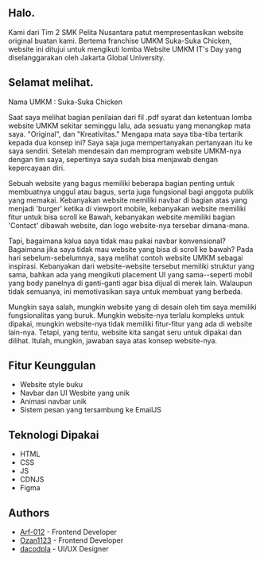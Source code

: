 ## Halo.

Kami dari Tim 2 SMK Pelita Nusantara patut mempresentasikan website original buatan kami.
Bertema franchise UMKM Suka-Suka Chicken, website ini ditujui untuk mengikuti lomba Website UMKM IT's Day
yang diselanggarakan oleh Jakarta Global University.

## Selamat melihat.

Nama UMKM	: Suka-Suka Chicken

Saat saya melihat bagian penilaian dari fil .pdf syarat dan ketentuan lomba website UMKM sekitar seminggu lalu,
ada sesuatu yang menangkap mata saya. "Original", dan "Kreativitas." Mengapa mata saya tiba-tiba tertarik kepada dua
konsep ini? Saya saja juga mempertanyakan pertanyaan itu ke saya sendiri. Setelah mendesain dan memprogram website
UMKM-nya dengan tim saya, sepertinya saya sudah bisa menjawab dengan kepercayaan diri.

Sebuah website yang bagus memiliki beberapa bagian penting untuk membuatnya unggul atau bagus, serta juga
fungsional bagi anggota publik yang memakai. Kebanyakan website memiliki navbar di bagian atas yang menjadi 'burger'
ketika di viewport mobile, kebanyakan website memiliki fitur untuk bisa scroll ke Bawah, kebanyakan website
memiliki bagian 'Contact' dibawah website, dan logo website-nya tersebar dimana-mana.

Tapi, bagaimana kalua saya tidak mau pakai navbar konvensional? Bagaimana jika saya tidak mau website
yang bisa di scroll ke bawah? Pada hari sebelum-sebelumnya, saya melihat contoh website UMKM sebagai inspirasi.
Kebanyakan dari website-website tersebut memiliki struktur yang sama, bahkan ada yang mengikuti placement UI
yang sama--seperti mobil yang body panelnya di ganti-ganti agar bisa dijual di merek lain. Walaupun tidak semuanya,
ini memotivasikan saya untuk membuat yang berbeda.

Mungkin saya salah, mungkin website yang di desain oleh tim saya memiliki fungsionalitas yang buruk.
Mungkin website-nya terlalu kompleks untuk dipakai, mungkin website-nya tidak memiliki fitur-fitur yang ada
di website lain-nya. Tetapi, yang tentu, website kita sangat seru untuk dipakai dan dilihat. Itulah, mungkin,
jawaban saya atas konsep website-nya.

## Fitur Keunggulan
- Website style buku
- Navbar dan UI Wesbite yang unik
- Animasi navbar unik
- Sistem pesan yang tersambung ke EmailJS

## Teknologi Dipakai
- HTML
- CSS
- JS
- CDNJS
- Figma

## Authors

- [Arf-012](https://github.com/Arf-012) - Frontend Developer
- [Ozan1123](https://github.com/Ozan1123) - Frontend Developer
- [dacodpla](https://github.com/dacodpla) - UI/UX Designer

